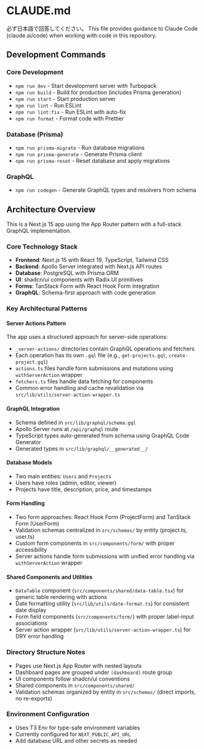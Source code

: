 # CLAUDE.md

必ず日本語で回答してください。
This file provides guidance to Claude Code (claude.ai/code) when working with code in this repository.

## Development Commands

### Core Development

- `npm run dev` - Start development server with Turbopack
- `npm run build` - Build for production (includes Prisma generation)
- `npm run start` - Start production server
- `npm run lint` - Run ESLint
- `npm run lint:fix` - Run ESLint with auto-fix
- `npm run format` - Format code with Prettier

### Database (Prisma)

- `npm run prisma-migrate` - Run database migrations
- `npm run prisma-generate` - Generate Prisma client
- `npm run prisma-reset` - Reset database and apply migrations

### GraphQL

- `npm run codegen` - Generate GraphQL types and resolvers from schema

## Architecture Overview

This is a Next.js 15 app using the App Router pattern with a full-stack GraphQL implementation.

### Core Technology Stack

- **Frontend**: Next.js 15 with React 19, TypeScript, Tailwind CSS
- **Backend**: Apollo Server integrated with Next.js API routes
- **Database**: PostgreSQL with Prisma ORM
- **UI**: shadcn/ui components with Radix UI primitives
- **Forms**: TanStack Form with React Hook Form integration
- **GraphQL**: Schema-first approach with code generation

### Key Architectural Patterns

#### Server Actions Pattern

The app uses a structured approach for server-side operations:

- `_server-actions/` directories contain GraphQL operations and fetchers
- Each operation has its own `.gql` file (e.g., `get-projects.gql`, `create-project.gql`)
- `actions.ts` files handle form submissions and mutations using `withServerAction` wrapper
- `fetchers.ts` files handle data fetching for components
- Common error handling and cache revalidation via `src/lib/utils/server-action-wrapper.ts`

#### GraphQL Integration

- Schema defined in `src/lib/graphql/schema.gql`
- Apollo Server runs at `/api/graphql` route
- TypeScript types auto-generated from schema using GraphQL Code Generator
- Generated types in `src/lib/graphql/__generated__/`

#### Database Models

- Two main entities: `Users` and `Projects`
- Users have roles (admin, editor, viewer)
- Projects have title, description, price, and timestamps

#### Form Handling

- Two form approaches: React Hook Form (ProjectForm) and TanStack Form (UserForm)
- Validation schemas centralized in `src/schemas/` by entity (project.ts, user.ts)
- Custom form components in `src/components/form/` with proper accessibility
- Server actions handle form submissions with unified error handling via `withServerAction` wrapper

#### Shared Components and Utilities

- `DataTable` component (`src/components/shared/data-table.tsx`) for generic table rendering with actions
- Date formatting utility (`src/lib/utils/date-format.ts`) for consistent date display
- Form field components (`src/components/form/`) with proper label-input associations
- Server action wrapper (`src/lib/utils/server-action-wrapper.ts`) for DRY error handling

### Directory Structure Notes

- Pages use Next.js App Router with nested layouts
- Dashboard pages are grouped under `(dashboard)` route group
- UI components follow shadcn/ui conventions
- Shared components in `src/components/shared/`
- Validation schemas organized by entity in `src/schemas/` (direct imports, no re-exports)

### Environment Configuration

- Uses T3 Env for type-safe environment variables
- Currently configured for `NEXT_PUBLIC_API_URL`
- Add database URL and other secrets as needed
